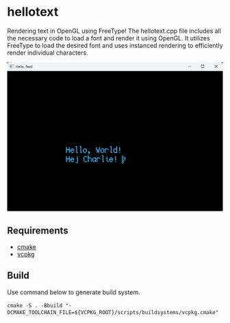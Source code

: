 # hellotext

Rendering text in OpenGL using FreeType! The hellotext.cpp file includes all the necessary code to load a font and render it using OpenGL. It utilizes FreeType to load the desired font and uses instanced rendering to efficiently render individual characters.

![Show application on Windows 11 with text saying "Hello, World! Hej Charlie!"](./deps/preview.png)

## Requirements

  - [cmake](https://cmake.org/)
  - [vcpkg](https://vcpkg.io/)

## Build

Use command below to generate build system.

```
cmake -S . -Bbuild "-DCMAKE_TOOLCHAIN_FILE=${VCPKG_ROOT}/scripts/buildsystems/vcpkg.cmake"
```
